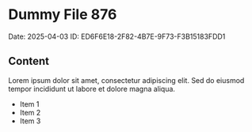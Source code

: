 # Dummy File 876

Date: 2025-04-03
ID: ED6F6E18-2F82-4B7E-9F73-F3B15183FDD1

## Content

Lorem ipsum dolor sit amet, consectetur adipiscing elit.
Sed do eiusmod tempor incididunt ut labore et dolore magna aliqua.

* Item 1
* Item 2
* Item 3
